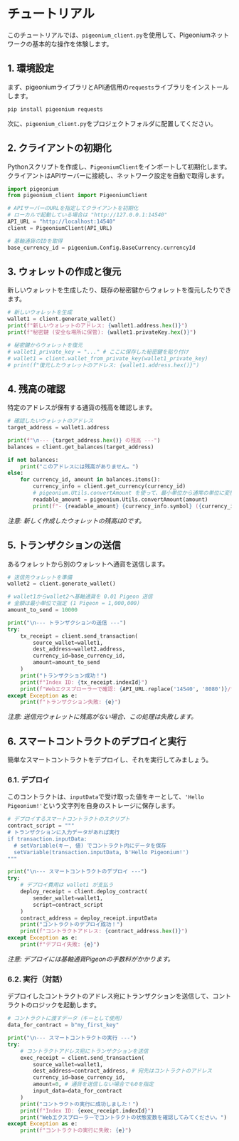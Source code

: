 # チュートリアル

このチュートリアルでは、`pigeonium_client.py`を使用して、Pigeoniumネットワークの基本的な操作を体験します。


## 1\. 環境設定

まず、pigeoniumライブラリとAPI通信用の`requests`ライブラリをインストールします。

```
pip install pigeonium requests
```

次に、`pigeonium_client.py`をプロジェクトフォルダに配置してください。


## 2\. クライアントの初期化

Pythonスクリプトを作成し、`PigeoniumClient`をインポートして初期化します。クライアントはAPIサーバーに接続し、ネットワーク設定を自動で取得します。

```python
import pigeonium
from pigeonium_client import PigeoniumClient

# APIサーバーのURLを指定してクライアントを初期化
# ローカルで起動している場合は "http://127.0.0.1:14540"
API_URL = "http://localhost:14540" 
client = PigeoniumClient(API_URL)

# 基軸通貨のIDを取得
base_currency_id = pigeonium.Config.BaseCurrency.currencyId
```


## 3\. ウォレットの作成と復元

新しいウォレットを生成したり、既存の秘密鍵からウォレットを復元したりできます。

```python
# 新しいウォレットを生成
wallet1 = client.generate_wallet()
print(f"新しいウォレットのアドレス: {wallet1.address.hex()}")
print(f"秘密鍵 (安全な場所に保管): {wallet1.privateKey.hex()}")

# 秘密鍵からウォレットを復元
# wallet1_private_key = "..." # ここに保存した秘密鍵を貼り付け
# wallet1 = client.wallet_from_private_key(wallet1_private_key)
# print(f"復元したウォレットのアドレス: {wallet1.address.hex()}")
```


## 4\. 残高の確認

特定のアドレスが保有する通貨の残高を確認します。

```python
# 確認したいウォレットのアドレス
target_address = wallet1.address

print(f"\n--- {target_address.hex()} の残高 ---")
balances = client.get_balances(target_address)

if not balances:
    print("このアドレスには残高がありません。")
else:
    for currency_id, amount in balances.items():
        currency_info = client.get_currency(currency_id)
        # pigeonium.Utils.convertAmount を使って、最小単位から通常の単位に変換
        readable_amount = pigeonium.Utils.convertAmount(amount)
        print(f"- {readable_amount} {currency_info.symbol} ({currency_info.name})")
```

*注意: 新しく作成したウォレットの残高は0です。*


## 5\. トランザクションの送信

あるウォレットから別のウォレットへ通貨を送信します。

```python
# 送信先ウォレットを準備
wallet2 = client.generate_wallet()

# wallet1からwallet2へ基軸通貨を 0.01 Pigeon 送信
# 金額は最小単位で指定 (1 Pigeon = 1,000,000)
amount_to_send = 10000 

print("\n--- トランザクションの送信 ---")
try:
    tx_receipt = client.send_transaction(
        source_wallet=wallet1,
        dest_address=wallet2.address,
        currency_id=base_currency_id,
        amount=amount_to_send
    )
    print("トランザクション成功！")
    print(f"Index ID: {tx_receipt.indexId}")
    print(f"Webエクスプローラーで確認: {API_URL.replace('14540', '8080')}/transaction.html?id={tx_receipt.indexId}")
except Exception as e:
    print(f"トランザクション失敗: {e}")

```

*注意: 送信元ウォレットに残高がない場合、この処理は失敗します。*


## 6\. スマートコントラクトのデプロイと実行

簡単なスマートコントラクトをデプロイし、それを実行してみましょう。

### 6.1. デプロイ

このコントラクトは、`inputData`で受け取った値をキーとして、`'Hello Pigeonium!'`という文字列を自身のストレージに保存します。

```python
# デプロイするスマートコントラクトのスクリプト
contract_script = """
# トランザクションに入力データがあれば実行
if transaction.inputData:
  # setVariable(キー, 値) でコントラクト内にデータを保存
  setVariable(transaction.inputData, b'Hello Pigeonium!')
"""

print("\n--- スマートコントラクトのデプロイ ---")
try:
    # デプロイ費用は wallet1 が支払う
    deploy_receipt = client.deploy_contract(
        sender_wallet=wallet1,
        script=contract_script
    )
    contract_address = deploy_receipt.inputData
    print("コントラクトのデプロイ成功！")
    print(f"コントラクトアドレス: {contract_address.hex()}")
except Exception as e:
    print(f"デプロイ失敗: {e}")
```

*注意: デプロイには基軸通貨Pigeonの手数料がかかります。*

### 6.2. 実行（対話）

デプロイしたコントラクトのアドレス宛にトランザクションを送信して、コントラクトのロジックを起動します。

```python
# コントラクトに渡すデータ（キーとして使用）
data_for_contract = b"my_first_key"

print("\n--- スマートコントラクトの実行 ---")
try:
    # コントラクトアドレス宛にトランザクションを送信
    exec_receipt = client.send_transaction(
        source_wallet=wallet1,
        dest_address=contract_address, # 宛先はコントラクトのアドレス
        currency_id=base_currency_id,
        amount=0, # 通貨を送信しない場合でも0を指定
        input_data=data_for_contract
    )
    print("コントラクトの実行に成功しました！")
    print(f"Index ID: {exec_receipt.indexId}")
    print("Webエクスプローラーでコントラクトの状態変数を確認してみてください。")
except Exception as e:
    print(f"コントラクトの実行に失敗: {e}")
```
